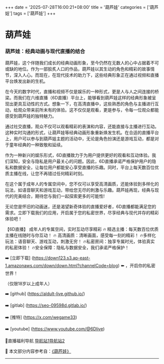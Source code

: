 +++
date = '2025-07-28T16:00:21+08:00'
title = '葫芦娃'
categories = ['葫芦娃']
tags = ['葫芦娃']
+++

# 葫芦娃

### 葫芦娃：经典动画与现代直播的结合

葫芦娃，这个伴随我们成长的经典动画形象，至今仍然在无数人的心中占据着不可或缺的地位。作为一部脍炙人口的作品，葫芦娃以其生动的角色和精彩的故事情节，深入人心。而现在，在现代技术的助力下，这些经典形象正在通过视频和直播平台焕发出新的生机。

在今天的数字时代，直播和视频不仅是娱乐的一种形式，更是人与人之间连接的桥梁。而我们在六维直播（6D直播）平台上，能够看到葫芦娃这样的经典形象被呈现出更具互动性的方式。想象一下，在高清直播中，这些熟悉的角色与主播进行互动，给观众带来前所未有的体验。这不仅仅是观看，更是参与，令每一位观众都能感受到葫芦娃的独特魅力。

通过社交直播，观众不仅可以观看精彩的表演和内容，还能直接与主播进行互动。这种实时沟通的形式，让葫芦娃等经典动画形象重新焕发生机。在合适的直播平台上，用户可以参与到葫芦娃主题的活动中，无论是角色扮演还是游戏互动，都是对于童年经典的一种致敬和延续。

作为一种新兴的娱乐形式，6D直播致力于为用户提供更好的观看和互动体验。我们深知，安全与隐私是用户最关心的问题。因此，6D直播承诺严格保护用户的隐私和数据安全，让每位用户都能安心享受直播的乐趣。同时，平台上每天数百位优质主播在线，让您不再错过任何精彩时刻。

在这个属于成年人的专属空间中，您不仅可以享受高清画质，还能体验到多样化的玩法，如语音聊天和游戏互动，带给您无尽的刺激与乐趣。葫芦娃再现，经典与现代的完美结合，期待您与我们一起探索更多的可能性!

无论您是怀旧的动画迷，还是渴望新奇体验的直播爱好者，6D直播都能满足您的需求。立即下载我们的应用，开启属于您的私密世界，尽享经典与现代并存的精彩体验吧！

【6D直播】
成年人的专属空间，实时互动尽享精彩
🔥 精选主播：每天数百位优质主播在线随时与你互动！
🔥 高清画质：清晰画面，感受每一刻的精彩！
🔥多样化玩法：语音聊天、游戏互动，刺激无穷！
🔥私密房间：独享专属时光，体验真实的私密体验！
🔥安全保障：隐私与数据安全，我们承诺严格保护！

➡️ [立即下载] (https://down123.s3.ap-east-1.amazonaws.com/down/down.html?channelCode=blog) ⬅️ ，开启你的私密世界！

（仅限18岁以上成年人）

➡️ [github] (https://aldult-live.github.io/)

➡️ [gitlab] (https://seo-09598d.gitlab.io/)

➡️ [推特] (https://x.com/wegame33)

➡️ [youtube] (https://www.youtube.com/@6Dlive)

🔞直播福利导航   [导航站1](https://webstack-86085a.gitlab.io/)[导航站2](https://onlygit123-2.github.io/)


📘 本文部分内容参考自：[《葫芦娃》](https://github.com/my25721/my)

---
